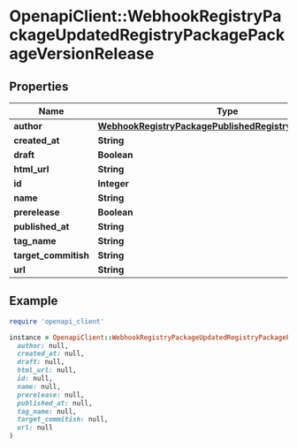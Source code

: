 # OpenapiClient::WebhookRegistryPackageUpdatedRegistryPackagePackageVersionRelease

## Properties

| Name | Type | Description | Notes |
| ---- | ---- | ----------- | ----- |
| **author** | [**WebhookRegistryPackagePublishedRegistryPackageOwner**](WebhookRegistryPackagePublishedRegistryPackageOwner.md) |  |  |
| **created_at** | **String** |  |  |
| **draft** | **Boolean** |  |  |
| **html_url** | **String** |  |  |
| **id** | **Integer** |  |  |
| **name** | **String** |  |  |
| **prerelease** | **Boolean** |  |  |
| **published_at** | **String** |  |  |
| **tag_name** | **String** |  |  |
| **target_commitish** | **String** |  |  |
| **url** | **String** |  |  |

## Example

```ruby
require 'openapi_client'

instance = OpenapiClient::WebhookRegistryPackageUpdatedRegistryPackagePackageVersionRelease.new(
  author: null,
  created_at: null,
  draft: null,
  html_url: null,
  id: null,
  name: null,
  prerelease: null,
  published_at: null,
  tag_name: null,
  target_commitish: null,
  url: null
)
```

